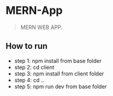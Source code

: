 # MERN-App

> MERN WEB APP. 



## How to run

- step 1: npm install from base folder
- step 2: cd client
- step 3: npm install from client folder
- step 4: cd ..
- step 5: npm run dev from base folder





